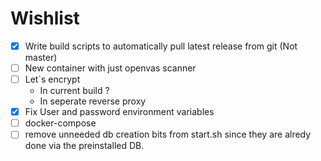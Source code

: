 # Wishlist
- [x] Write build scripts to automatically pull latest release from git (Not master)
- [ ] New container with just openvas scanner
- [ ] Let`s encrypt 
	- In current build ?
	- In seperate reverse proxy
- [x]  Fix User and password environment variables
- [ ] docker-compose 
- [ ] remove unneeded db creation bits from start.sh since they are alredy done via the preinstalled DB.
